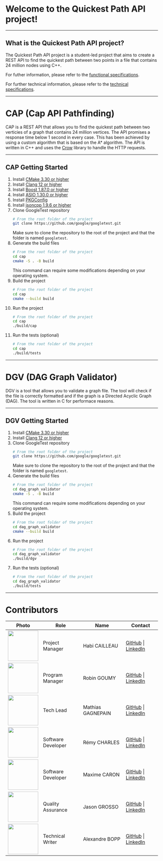 # Welcome to the Quickest Path API project!

---

## What is the Quickest Path API project?

The Quickest Path API project is a student-led project that aims to create a REST API to find the quickest path between two points in a file that contains 24 million nodes using C++.

For futher information, please refer to the [functional specifications](https://github.com/algosup/2024-2025-project-3-quickest-path-team-5/blob/main/documents/functional_specifications/FunctionalSpecifications.md).

For further technical information, please refer to the [technical specifications](https://github.com/algosup/2024-2025-project-3-quickest-path-team-5/blob/main/documents/technical_specifications/TechnicalSpecifications.md).

---

# CAP (Cap API Pathfinding)

CAP is a REST API that allows you to find the quickest path between two verticies of a graph that contains 24 million vertices. The API promises a response time below 1 second in every case. This has been achieved by using a custom algorithm that is based on the A* algorithm. The API is written in C++ and uses the [Crow](https://crowcpp.org/master/) library to handle the HTTP requests.

---

## CAP Getting Started

1. Install [CMake 3.30 or higher](https://cmake.org/download/)
2. Install [Clang 12 or higher](https://releases.llvm.org/download.html)
3. Install [Boost 1.87.0 or higher](https://www.boost.org/users/history/version_1_87_0.html)
4. Install [ASIO 1.30.0 or higher](https://think-async.com/Asio/)
5. Install [PKGConfig](https://www.freedesktop.org/wiki/Software/pkg-config/)
6. Install [jsoncpp 1.9.6 or higher](https://github.com/open-source-parsers/jsoncpp)
7. Clone GoogleTest repository
    ```bash
    # From the root folder of the project
    git clone https://github.com/google/googletest.git
    ```
    Make sure to clone the repository to the root of the project and that the folder is named `googletest`.
8. Generate the build files
    ```bash
    # From the root folder of the project
    cd cap
    cmake -S . -B build
    ```
    This command can require some modifications depending on your operating system.
9. Build the project
    ```bash
    # From the root folder of the project
    cd cap
    cmake --build build
    ```
10. Run the project
    ```bash
    # From the root folder of the project
    cd cap
    ./build/cap
    ```
11. Run the tests (optional)
    ```bash
    # From the root folder of the project
    cd cap
    ./build/tests
    ```

---

# DGV (DAG Graph Validator)

DGV is a tool that allows you to validate a graph file. The tool will check if the file is correctly formatted and if the graph is a Directed Acyclic Graph (DAG). The tool is written in C for performace reasons.

---

## DGV Getting Started

1. Install [CMake 3.30 or higher](https://cmake.org/download/)
2. Install [Clang 12 or higher](https://releases.llvm.org/download.html)
3. Clone GoogleTest repository
    ```bash
    # From the root folder of the project
    git clone https://github.com/google/googletest.git
    ```
    Make sure to clone the repository to the root of the project and that the folder is named `googletest`.
4. Generate the build files
    ```bash
    # From the root folder of the project
    cd dag_graph_validator
    cmake -S . -B build
    ```
    This command can require some modifications depending on your operating system.
5. Build the project
    ```bash
    # From the root folder of the project
    cd dag_graph_validator
    cmake --build build
    ```
6. Run the project
    ```bash
    # From the root folder of the project
    cd dag_graph_validator
    ./build/dgv
    ```
7. Run the tests (optional)
    ```bash
    # From the root folder of the project
    cd dag_graph_validator
    ./build/tests
    ```

---

# Contributors

| Photo | Role | Name | Contact |
|---|---|---|---|
| <img src="https://avatars.githubusercontent.com/u/145991425?v=4" width="100" height="100"> | Project Manager | Habi CAILLEAU| [GitHub](https://github.com/habicll) \| [LinkedIn](https://www.linkedin.com/in/habi-cailleau-3b72b5293/) | 
| <img src="https://avatars.githubusercontent.com/u/182214449?v=4" width="100" height="100"> | Program Manager | Robin GOUMY |[GitHub](https://github.com/RobinGOUMY) \| [LinkedIn](https://www.linkedin.com/in/robin-goumy-66452832a/) |
| <img src="https://avatars.githubusercontent.com/u/145995367?v=4" width="100" height="100"> |  Tech Lead | Mathias GAGNEPAIN |[GitHub](https://github.com/MistzSoftware) \| [LinkedIn](https://www.linkedin.com/in/mathias-gagnepain-426a131b0/) |
| <img src="https://avatars.githubusercontent.com/u/100137905?v=4" width="100" height="100">| Software Developer | Rémy CHARLES |[GitHub](https://github.com/RemyCHARLES) \| [LinkedIn](https://www.linkedin.com/in/r%C3%A9my-charles-2a8960232/) |
| <img src="https://avatars.githubusercontent.com/u/145995231?v=4" width="100" height="100">| Software Developer | Maxime CARON |[GitHub](https://github.com/MaximeAlgosup) \| [LinkedIn](https://www.linkedin.com/in/maxime-caron-dev/) |
| <img src="https://avatars.githubusercontent.com/u/114397870?v=4" width="100" height="100"> | Quality Assurance | Jason GROSSO |[GitHub](https://github.com/JasonGROSSO) \| [LinkedIn](https://www.linkedin.com/in/jason-grosso-847b39251/) |
| <img src="https://avatars.githubusercontent.com/u/123485791?v=4" width="100" height="100"> | Technical Writer | Alexandre BOPP |[GitHub](https://github.com/Boppalex) \| [LinkedIn](https://www.linkedin.com/in/alexandre-bopp-682a97250/) |
